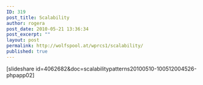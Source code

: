 ```yaml
---
ID: 319
post_title: Scalability
author: rogera
post_date: 2010-05-21 13:36:34
post_excerpt: ""
layout: post
permalink: http://wolfspool.at/wprcs1/scalability/
published: true
---
```

﻿[slideshare id=4062682&amp;doc=scalabilitypatterns20100510-100512004526-phpapp02]